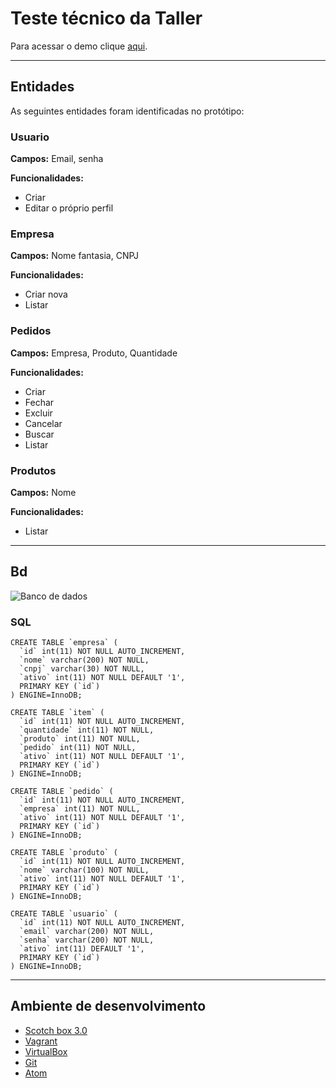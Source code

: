 # Teste técnico da Taller

Para acessar o demo clique [aqui](http://inclusivedigital.com.br/taller/usuario/login).

***

## Entidades

As seguintes entidades foram identificadas no protótipo:

### Usuario

**Campos:** Email, senha

**Funcionalidades:**

* Criar
* Editar o próprio perfil

### Empresa

**Campos:** Nome fantasia, CNPJ

**Funcionalidades:**

* Criar nova
* Listar

### Pedidos

**Campos:** Empresa, Produto, Quantidade

**Funcionalidades:**

* Criar
* Fechar
* Excluir
* Cancelar
* Buscar
* Listar

### Produtos

**Campos:** Nome

**Funcionalidades:**

* Listar

***

## Bd

 ![Banco de dados](https://lh5.googleusercontent.com/RqLFUlyiDee4AlX9ZJYUvy2V0tAn8qjNs8icAm6fcYajt9fsyw3ItvcWOc_Miz84b6yMHWzlegj104o=w1360-h659)


### SQL

    CREATE TABLE `empresa` (
      `id` int(11) NOT NULL AUTO_INCREMENT,
      `nome` varchar(200) NOT NULL,
      `cnpj` varchar(30) NOT NULL,
      `ativo` int(11) NOT NULL DEFAULT '1',
      PRIMARY KEY (`id`)
    ) ENGINE=InnoDB;

    CREATE TABLE `item` (
      `id` int(11) NOT NULL AUTO_INCREMENT,
      `quantidade` int(11) NOT NULL,
      `produto` int(11) NOT NULL,
      `pedido` int(11) NOT NULL,
      `ativo` int(11) NOT NULL DEFAULT '1',
      PRIMARY KEY (`id`)
    ) ENGINE=InnoDB;

    CREATE TABLE `pedido` (
      `id` int(11) NOT NULL AUTO_INCREMENT,
      `empresa` int(11) NOT NULL,
      `ativo` int(11) NOT NULL DEFAULT '1',
      PRIMARY KEY (`id`)
    ) ENGINE=InnoDB;

    CREATE TABLE `produto` (
      `id` int(11) NOT NULL AUTO_INCREMENT,
      `nome` varchar(100) NOT NULL,
      `ativo` int(11) NOT NULL DEFAULT '1',
      PRIMARY KEY (`id`)
    ) ENGINE=InnoDB;

    CREATE TABLE `usuario` (
      `id` int(11) NOT NULL AUTO_INCREMENT,
      `email` varchar(200) NOT NULL,
      `senha` varchar(200) NOT NULL,
      `ativo` int(11) DEFAULT '1',
      PRIMARY KEY (`id`)
    ) ENGINE=InnoDB;

***

## Ambiente de desenvolvimento

* [Scotch box 3.0](https://box.scotch.io/)
* [Vagrant](https://www.vagrantup.com/)
* [VirtualBox](https://www.virtualbox.org/)
* [Git](https://git-scm.com)
* [Atom](https://atom.io/)
